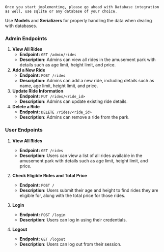 `Once you start implementing, please go ahead with Database integration as well, use sqlite or any database of your choice.`

Use **Models** and **Serializers** for properly handling the data when dealing with databases.


### Admin Endpoints

1. **View All Rides**
    - **Endpoint:** `GET /admin/rides`
    - **Description:** Admins can view all rides in the amusement park with details such as age limit, height limit, and price.
2. **Add a New Ride**
    - **Endpoint:** `POST /rides`
    - **Description:** Admins can add a new ride, including details such as name, age limit, height limit, and price.
3. **Update Ride Information**
    - **Endpoint:** `PUT /rides/<ride_id>`
    - **Description:** Admins can update existing ride details.
4. **Delete a Ride**
    - **Endpoint:** `DELETE /rides/<ride_id>`
    - **Description:** Admins can remove a ride from the park.


### User Endpoints

1. **View All Rides**
    
    - **Endpoint:** `GET /rides`
    - **Description:** Users can view a list of all rides available in the amusement park with details such as age limit, height limit, and price.
2. **Check Eligible Rides and Total Price**
    
    - **Endpoint:** `POST /`
    - **Description:** Users submit their age and height to find rides they are eligible for, along with the total price for those rides.
3. **Login**

    - **Endpoint:** `POST /login`
    - **Description:** Users can log in using their credentials.
4. **Logout**
    
    - **Endpoint:** `GET /logout`
    - **Description:** Users can log out from their session.
